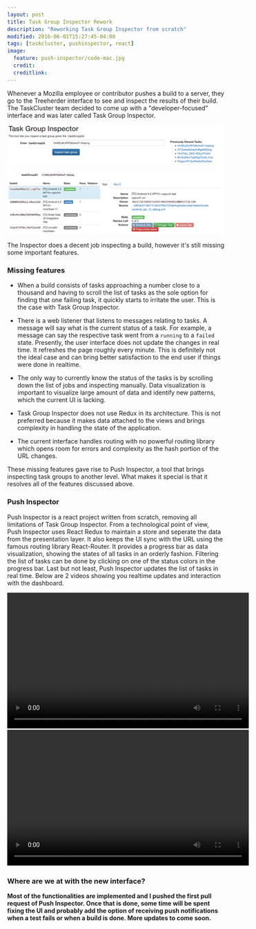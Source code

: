 ```yaml
---
layout: post
title: Task Group Inspector Rework
description: "Reworking Task Group Inspector from scratch"
modified: 2016-06-01T15:27:45-04:00
tags: [taskcluster, pushinspector, react]
image:
  feature: push-inspector/code-mac.jpg
  credit: 
  creditlink: 
---
```


Whenever a Mozilla employee or contributor pushes a build to a server, they go to the Treeherder interface to see and inspect the results of their build. The TaskCluster team decided to come up with a "developer-focused" interface and was later called Task Group Inspector. 

![task group inspector](/assets/images/push-inspector/task-group-inspector.png)


The Inspector does a decent job inspecting a build, however it's still missing some important features.

###	Missing features

* When a build consists of tasks approaching a number close to a thousand and having to scroll the list of tasks as the sole option for finding that one failing task, it quickly starts to irritate the user. This is the case with Task Group Inspector.

* There is a web listener that listens to messages relating to tasks. A message will say what is the current status of a task. For example, a message can say the respective task went from a `running` to a `failed` state. Presently, the user interface does not update the changes in real time. It refreshes the page roughly every minute. This is definitely not the ideal case and can bring better satisfaction to the end user if things were done in realtime.

* The only way to currently know the status of the tasks is by scrolling down the list of jobs and inspecting manually. Data visualization is important to visualize large amount of data and identify new patterns, which the current UI is lacking.

* Task Group Inspector does not use Redux in its architecture. This is not preferred because it makes data attached to the views and brings complexity in handling the state of the application.

* The current interface handles routing with no powerful routing library which opens room for errors and complexity as the hash portion of the URL changes.

These missing features gave rise to Push Inspector, a tool that brings inspecting task groups to another level. What makes it special is that it resolves all of the features discussed above.

### Push Inspector
Push Inspector is a react project written from scratch, removing all limitations of Task Group Inspector. From a technological point of view, Push Inspector uses React Redux to maintain a store and seperate the data from the presentation layer. It also keeps the UI sync with the URL using the famous routing library React-Router. It provides a progress bar as data visualization, showing the states of all tasks in an orderly fashion. Filtering the list of tasks can be done by clicking on one of the status colors in the progress bar. Last but not least, Push Inspector updates the list of tasks in real time. Below are 2 videos showing you realtime updates and interaction with the dashboard.


<video class="center-image-video" width="560" height="315" controls>
  <source src="/assets/images/videos/push-inspector/progressBar.mp4" type="video/mp4">
 	Your browser does not support the video tag.
</video> 
<b>
<video class="center-image-video" width="560" height="315" controls>
  <source src="/assets/images/videos/push-inspector/authAndActions.mp4" type="video/mp4">
 	Your browser does not support the video tag.
</video>

### Where are we at with the new interface?
Most of the functionalities are implemented and I pushed the first pull request of Push Inspector. Once that is done, some time will be spent fixing the UI and probably add the option of receiving push notifications when a test fails or when a build is done. More updates to come soon. 
